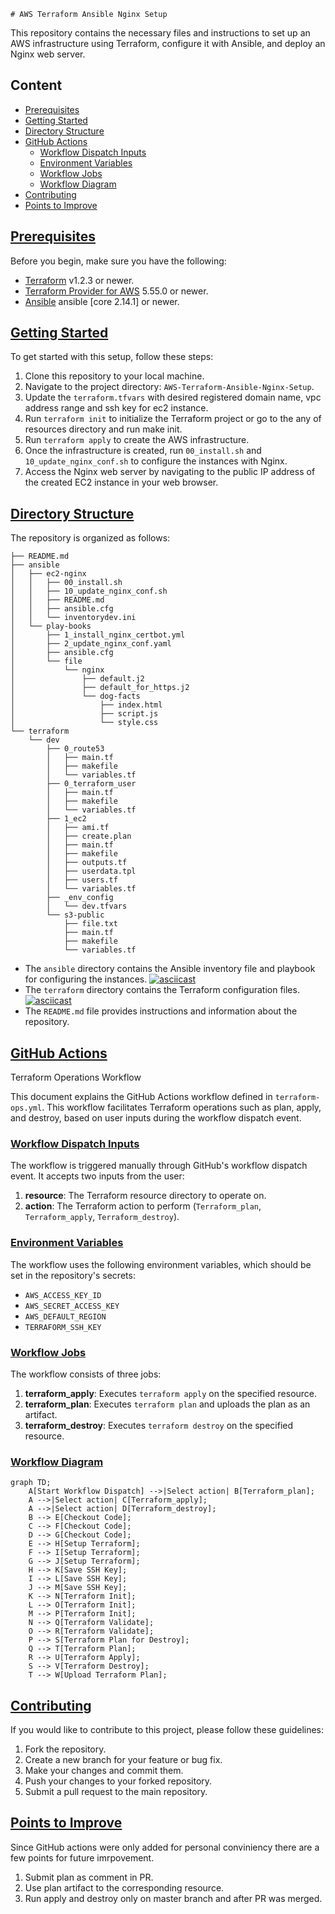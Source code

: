     # AWS Terraform Ansible Nginx Setup

This repository contains the necessary files and instructions to set up an AWS infrastructure using Terraform, configure it with Ansible, and deploy an Nginx web server.

## Content

- [Prerequisites](#prerequisites)
- [Getting Started](#getting-started)
- [Directory Structure](#directory-structure)
- [GitHub Actions](#github-actions)
  - [Workflow Dispatch Inputs](#workflow-dispatch-inputs)
  - [Environment Variables](#environment-variables)
  - [Workflow Jobs](#workflow-jobs)
  - [Workflow Diagram](#workflow-diagram)
- [Contributing](#contributing)
- [Points to Improve](#points-to-improve)

## [Prerequisites](#prerequisites)

Before you begin, make sure you have the following:

- [Terraform](https://www.terraform.io/downloads.html) v1.2.3 or newer.
- [Terraform Provider for AWS](https://www.terraform.io/docs/providers/aws/index.html) 5.55.0 or newer.
- [Ansible](https://docs.ansible.com/ansible/latest/installation_guide/intro_installation.html) ansible [core 2.14.1] or newer.


## [Getting Started](#getting-started)

To get started with this setup, follow these steps:

1. Clone this repository to your local machine.
2. Navigate to the project directory: `AWS-Terraform-Ansible-Nginx-Setup`.
3. Update the `terraform.tfvars` with desired registered domain name, vpc address range and ssh key for ec2 instance.
4. Run `terraform init` to initialize the Terraform project or go to the any of resources directory and run make init.
5. Run `terraform apply` to create the AWS infrastructure.
6. Once the infrastructure is created, run `00_install.sh` and `10_update_nginx_conf.sh` to configure the instances with Nginx.
7. Access the Nginx web server by navigating to the public IP address of the created EC2 instance in your web browser.

## [Directory Structure](#directory-structure)

The repository is organized as follows:

```
├── README.md
├── ansible
│   ├── ec2-nginx
│   │   ├── 00_install.sh
│   │   ├── 10_update_nginx_conf.sh
│   │   ├── README.md
│   │   ├── ansible.cfg
│   │   └── inventorydev.ini
│   └── play-books
│       ├── 1_install_nginx_certbot.yml
│       ├── 2_update_nginx_conf.yaml
│       ├── ansible.cfg
│       └── file
│           └── nginx
│               ├── default.j2
│               ├── default_for_https.j2
│               └── dog-facts
│                   ├── index.html
│                   ├── script.js
│                   └── style.css
└── terraform
    └── dev
        ├── 0_route53
        │   ├── main.tf
        │   ├── makefile
        │   └── variables.tf
        ├── 0_terraform_user
        │   ├── main.tf
        │   ├── makefile
        │   └── variables.tf
        ├── 1_ec2
        │   ├── ami.tf
        │   ├── create.plan
        │   ├── main.tf
        │   ├── makefile
        │   ├── outputs.tf
        │   ├── userdata.tpl
        │   ├── users.tf
        │   └── variables.tf
        ├── _env_config
        │   └── dev.tfvars
        └── s3-public
            ├── file.txt
            ├── main.tf
            ├── makefile
            └── variables.tf
```

- The `ansible` directory contains the Ansible inventory file and playbook for configuring the instances.
[![asciicast](https://asciinema.org/a/666741)](https://asciinema.org/a/666741)
- The `terraform` directory contains the Terraform configuration files.
[![asciicast](https://asciinema.org/a/666740)](https://asciinema.org/a/666740)
- The `README.md` file provides instructions and information about the repository.



## [GitHub Actions](#github-actions)

 Terraform Operations Workflow

This document explains the GitHub Actions workflow defined in `terraform-ops.yml`. This workflow facilitates Terraform operations such as plan, apply, and destroy, based on user inputs during the workflow dispatch event.

### [Workflow Dispatch Inputs](#workflow-dispatch-inputs)

The workflow is triggered manually through GitHub's workflow dispatch event. It accepts two inputs from the user:

1. **resource**: The Terraform resource directory to operate on.
2. **action**: The Terraform action to perform (`Terraform_plan`, `Terraform_apply`, `Terraform_destroy`).

### [Environment Variables](#environment-variables)

The workflow uses the following environment variables, which should be set in the repository's secrets:

- `AWS_ACCESS_KEY_ID`
- `AWS_SECRET_ACCESS_KEY`
- `AWS_DEFAULT_REGION`
- `TERRAFORM_SSH_KEY`

### [Workflow Jobs](#workflow-jobs)

The workflow consists of three jobs:

1. **terraform_apply**: Executes `terraform apply` on the specified resource.
2. **terraform_plan**: Executes `terraform plan` and uploads the plan as an artifact.
3. **terraform_destroy**: Executes `terraform destroy` on the specified resource.

### [Workflow Diagram](#workflow-diagram)

```mermaid
graph TD;
    A[Start Workflow Dispatch] -->|Select action| B[Terraform_plan];
    A -->|Select action| C[Terraform_apply];
    A -->|Select action| D[Terraform_destroy];
    B --> E[Checkout Code];
    C --> F[Checkout Code];
    D --> G[Checkout Code];
    E --> H[Setup Terraform];
    F --> I[Setup Terraform];
    G --> J[Setup Terraform];
    H --> K[Save SSH Key];
    I --> L[Save SSH Key];
    J --> M[Save SSH Key];
    K --> N[Terraform Init];
    L --> O[Terraform Init];
    M --> P[Terraform Init];
    N --> Q[Terraform Validate];
    O --> R[Terraform Validate];
    P --> S[Terraform Plan for Destroy];
    Q --> T[Terraform Plan];
    R --> U[Terraform Apply];
    S --> V[Terraform Destroy];
    T --> W[Upload Terraform Plan];
```

## [Contributing](#contributing)

If you would like to contribute to this project, please follow these guidelines:

1. Fork the repository.
2. Create a new branch for your feature or bug fix.
3. Make your changes and commit them.
4. Push your changes to your forked repository.
5. Submit a pull request to the main repository.


## [Points to Improve](#points-to-improve)

Since GitHub actions were only added for personal conviniency there are a few points for future imrpovement.

1. Submit plan as comment in PR.
2. Use plan artifact to the corresponding resource.
3. Run apply and destroy only on master branch and after PR was merged.